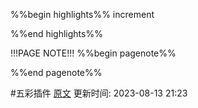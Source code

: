 %%begin highlights%%
increment

%%end highlights%%

!!!PAGE NOTE!!!
%%begin pagenote%%

%%end pagenote%%

 #五彩插件 [原文](https://vite-vue3-starter.xpoet.cn/#/test)
更新时间: 2023-08-13 21:23